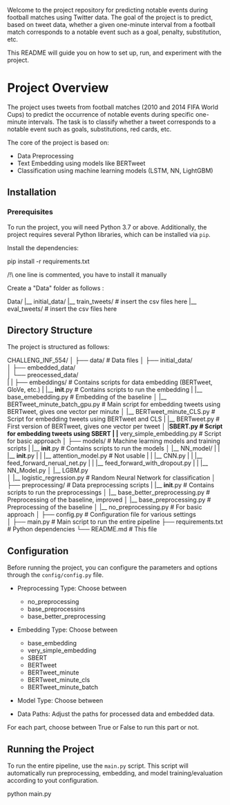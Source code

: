 
Welcome to the project repository for predicting notable events during football matches using Twitter data. The goal of the project is to predict, based on tweet data, whether a given one-minute interval from a football match corresponds to a notable event such as a goal, penalty, substitution, etc.

This README will guide you on how to set up, run, and experiment with the project.


# Project Overview

The project uses tweets from football matches (2010 and 2014 FIFA World Cups) to predict the occurrence of notable events during specific one-minute intervals. The task is to classify whether a tweet corresponds to a notable event such as goals, substitutions, red cards, etc.

The core of the project is based on:
- Data Preprocessing
- Text Embedding using models like BERTweet
- Classification using machine learning models (LSTM, NN, LightGBM)


## Installation

### Prerequisites

To run the project, you will need Python 3.7 or above. Additionally, the project requires several Python libraries, which can be installed via `pip`.

Install the dependencies:

   pip install -r requirements.txt

   /!\ one line is commented, you have to install it manually

Create a "Data" folder as follows : 

Data/
|__  initial_data/
        |__  train_tweets/          # insert the csv files here
        |__  eval_tweets/           # insert the csv files here


## Directory Structure

The project is structured as follows:


CHALLENG_INF_554/
│
├── data/                               # Data files
│   ├── initial_data/       
│   ├── embedded_data/        
│   └── preocessed_data/  
|
|
├── embeddings/                         # Contains scripts for data embedding (BERTweet, GloVe, etc.)
|   |__ __init__.py                     # Contains scripts to run the embedding
|   |__ base_emebedding.py              # Embedding of the baseline
│   |__ BERTweet_minute_batch_gpu.py    # Main script for embedding tweets using BERTweet, gives one vector per minute
│   |__ BERTweet_minute_CLS.py          # Script for embedding tweets using BERTweet and CLS
|   |__ BERTweet.py                     # First version of BERTweet, gives one vector per tweet
│   |__SBERT.py                         # Script for embedding tweets using SBERT
|   |__ very_simple_embedding.py        # Script for basic approach
│
├── models/                             # Machine learning models and training scripts
|   |__ __init__.py                     # Contains scripts to run the models
│   |__ NN_model/
|   |       |__ __init__.py
|   |       |__ attention_model.py      # Not usable
|   |       |__ CNN.py
|   |       |__ feed_forward_nerual_net.py
|   |       |__ feed_forward_with_dropout.py
|   |       |__ NN_Model.py
│   |__ LGBM.py       
│   |__ logistic_regression.py          # Random Neural Network for classification
│
├── preprocessing/                      # Data preprocessing scripts
|   |__ __init__.py                     # Contains scripts to run the preprocessings
│   |__ base_better_preprocessing.py    # Preprocessing of the baseline, improved
│   |__ base_preprocessing.py           # Preprocessing of the baseline
│   |__ no_preprocessing.py             # For basic approach
│
├── config.py                           # Configuration file for various settings           
│
├── main.py                             # Main script to run the entire pipeline
├── requirements.txt                    # Python dependencies
└── README.md                           # This file


## Configuration

Before running the project, you can configure the parameters and options through the `config/config.py` file.


- Preprocessing Type: Choose between 
    - no_preprocessing
    - base_preprocessins
    - base_better_preprocessing

- Embedding Type: Choose between 
    - base_embedding
    - very_simple_embedding
    - SBERT
    - BERTweet
    - BERTweet_minute
    - BERTweet_minute_cls
    - BERTweet_minute_batch
- Model Type: Choose between

- Data Paths: Adjust the paths for processed data and embedded data.

For each part, choose between True or False to run this part or not.

## Running the Project

To run the entire pipeline, use the `main.py` script. This script will automatically run preprocessing, embedding, and model training/evaluation according to yout configuration.


python main.py

